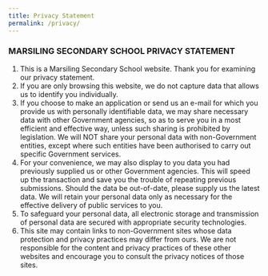 ```yaml
---
title: Privacy Statement
permalink: /privacy/
---
```

### **MARSILING SECONDARY SCHOOL PRIVACY STATEMENT**

1. This is a Marsiling Secondary School website. Thank you for examining our privacy statement. 
2. If you are only browsing this website, we do not capture data that allows us to identify you individually. 
3. If you choose to make an application or send us an e-mail for which you provide us with personally identifiable data, we may share necessary data with other Government agencies, so as to serve you in a most efficient and effective way, unless such sharing is prohibited by legislation. We will NOT share your personal data with non-Government entities, except where such entities have been authorised to carry out specific Government services.  
4. For your convenience, we may also display to you data you had previously supplied us or other Government agencies. This will speed up the transaction and save you the trouble of repeating previous submissions. Should the data be out-of-date, please supply us the latest data. We will retain your personal data only as necessary for the effective delivery of public services to you. 
5. To safeguard your personal data, all electronic storage and transmission of personal data are secured with appropriate security technologies.   	 
6. This site may contain links to non-Government sites whose data protection and privacy practices may differ from ours. We are not responsible for the content and privacy practices of these other websites and encourage you to consult the privacy notices of those sites.